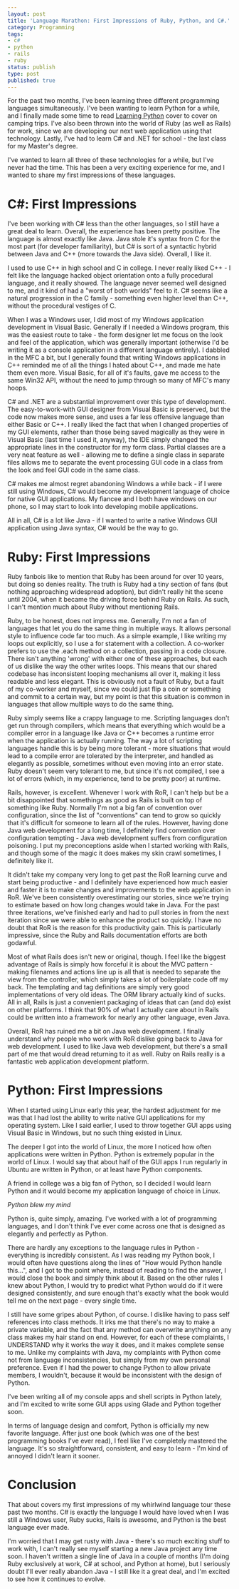 ```yaml
---
layout: post
title: 'Language Marathon: First Impressions of Ruby, Python, and C#.'
category: Programming
tags:
- c#
- python
- rails
- ruby
status: publish
type: post
published: true
---
```

For the past two months, I've been learning three different programming languages simultaneously.  I've been wanting to learn Python for a while, and I finally made some time to read [Learning Python](http://www.amazon.com/Learning-Python-Second-Mark-Lutz/dp/0596002815) cover to cover on camping trips.  I've also been thrown into the world of Ruby (as well as Rails) for work, since we are developing our next web application using that technology.  Lastly, I've had to learn C# and .NET for school - the last class for my Master's degree.  

I've wanted to learn all three of these technologies for a while, but I've never had the time.  This has been a very exciting experience for me, and I wanted to share my first impressions of these languages.

# C#: First Impressions

I've been working with C# less than the other languages, so I still have a great deal to learn.  Overall, the experience has been pretty positive.  The language is almost exactly like Java.  Java stole it's syntax from C for the most part (for developer familiarity), but C# is sort of a syntactic hybrid between Java and C++ (more towards the Java side).  Overall, I like it.  

I used to use C++ in high school and C in college.  I never really liked C++ - I felt like the language hacked object orientation onto a fully procedural language, and it really showed.  The language never seemed well designed to me, and it kind of had a "worst of both worlds" feel to it.  C# seems like a natural progression in the C family - something even higher level than C++, without the procedural vestiges of C.

When I was a Windows user, I did most of my Windows application development in Visual Basic.  Generally if I needed a Windows program, this was the easiest route to take - the form designer let me focus on the look and feel of the application, which was generally important (otherwise I'd be writing it as a console application in a different language entirely).  I dabbled in the MFC a bit, but I generally found that writing Windows applications in C++ reminded me of all the things I hated about C++, and made me hate them even more.  Visual Basic, for all of it's faults, gave me access to the same Win32 API, without the need to jump through so many of MFC's many hoops.  

C# and .NET are a substantial improvement over this type of development.  The easy-to-work-with GUI designer from Visual Basic is preserved, but the code now makes more sense, and uses a far less offensive language than either Basic or C++.  I really liked the fact that when I changed properties of my GUI elements, rather than those being saved magically as they were in Visual Basic (last time I used it, anyway), the IDE simply changed the appropriate lines in the constructor for my form class.  Partial classes are a very neat feature as well - allowing me to define a single class in separate files allows me to separate the event processing GUI code in a class from the look and feel GUI code in the same class.

C# makes me almost regret abandoning Windows a while back - if I were still using Windows, C# would become my development language of choice for native GUI applications.   My fiancee and I both have windows on our phone, so I may start to look into developing mobile applications.

All in all, C# is a lot like Java - if I wanted to write a native Windows GUI application using Java syntax, C# would be the way to go.

# Ruby: First Impressions

Ruby fanbois like to mention that Ruby has been around for over 10 years, but doing so denies reality.  The truth is Ruby had a tiny section of fans (but nothing approaching widespread adoption), but didn't really hit the scene until 2004, when it became the driving force behind Ruby on Rails.  As such, I can't mention much about Ruby without mentioning Rails.

Ruby, to be honest, does not impress me.  Generally, I'm not a fan of languages that let you do the same thing in multiple ways.  It allows personal style to influence code far too much.  As a simple example, I like writing my loops out explicitly, so I use a for statement with a collection.  A co-worker prefers to use the .each method on a collection, passing in a code closure.  There isn't anything 'wrong' with either one of these approaches, but each of us dislike the way the other writes loops.  This means that our shared codebase has inconsistent looping mechanisms all over it, making it less readable and less elegant.  This is obviously not a fault of Ruby, but a fault of my co-worker and myself, since we could just flip a coin or something and commit to a certain way, but my point is that this situation is common in languages that allow multiple ways to do the same thing.

Ruby simply seems like a crappy language to me.  Scripting languages don't get run through compilers, which means that everything which would be a compiler error in a language like Java or C++ becomes a runtime error when the application is actually running.  The way a lot of scripting languages handle this is by being more tolerant - more situations that would lead to a compile error are tolerated by the interpreter, and handled as elegantly as possible, sometimes without even moving into an error state.  Ruby doesn't seem very tolerant to me, but since it's not compiled, I see a lot of errors (which, in my experience, tend to be pretty poor) at runtime.

Rails, however, is excellent.  Whenever I work with RoR, I can't help but be a bit disappointed that somethings as good as Rails is built on top of something like Ruby.  Normally I'm not a big fan of convention over configuration, since the list of "conventions" can tend to grow so quickly that it's difficult for someone to learn all of the rules.  However, having done Java web development for a long time, I definitely find convention over configuration tempting - Java web development suffers from configuration poisoning.  I put my preconceptions aside when I started working with Rails, and though some of the magic it does makes my skin crawl sometimes, I definitely like it.

It didn't take my company very long to get past the RoR learning curve and start being productive - and I definitely have experienced how much easier and faster it is to make changes and improvements to the web application in RoR.  We've been consistently overestimating our stories, since we're trying to estimate based on how long changes would take in Java.  For the past three iterations, we've finished early and had to pull stories in from the next iteration since we were able to enhance the product so quickly.  I have no doubt that RoR is the reason for this productivity gain.  This is particularly impressive, since the Ruby and Rails documentation efforts are both godawful.

Most of what Rails does isn't new or original, though.  I feel like the biggest advantage of Rails is simply how forceful it is about the MVC pattern - making filenames and actions line up is all that is needed to separate the view from the controller, which simply takes a lot of boilerplate code off my back.  The templating and tag definitions are simply very good implementations of very old ideas.  The ORM library actually kind of sucks.  All in all, Rails is just a convenient packaging of ideas that can (and do) exist on other platforms.  I think that 90% of what I actually care about in Rails could be written into a framework for nearly any other language, even Java.  

Overall, RoR has ruined me a bit on Java web development.  I finally understand why people who work with RoR dislike going back to Java for web development.  I used to like Java web development, but there's a small part of me that would dread returning to it as well.  Ruby on Rails really is a fantastic web application development platform.

# Python: First Impressions

When I started using Linux early this year, the hardest adjustment for me was that I had lost the ability to write native GUI applications for my operating system.  Like I said earlier, I used to throw together GUI apps using Visual Basic in Windows, but no such thing existed in Linux.

The deeper I got into the world of Linux, the more I noticed how often applications were written in Python.  Python is extremely popular in the world of Linux.  I would say that about half of the GUI apps I run regularly in Ubuntu are written in Python, or at least have Python components.  

A friend in college was a big fan of Python, so I decided I would learn Python and it would become my application language of choice in Linux.

_Python blew my mind_

Python is, quite simply, amazing.  I've worked with a lot of programming languages, and I don't think I've ever come across one that is designed as elegantly and perfectly as Python.

There are hardly any exceptions to the language rules in Python - everything is incredibly consistent.  As I was reading my Python book, I would often have questions along the lines of "How would Python handle this...", and I got to the point where, instead of reading to find the answer, I would close the book and simply think about it.  Based on the other rules I knew about Python, I would try to predict what Python would do if it were designed consistently, and sure enough that's exactly what the book would tell me on the next page - every single time.  

I still have some gripes about Python, of course. I dislike having to pass self references into class methods.  It irks me that there's no way to make a private variable, and the fact that any method can overwrite anything on any class makes my hair stand on end.  However, for each of these complaints, I UNDERSTAND why it works the way it does, and it makes complete sense to me.  Unlike my complaints with Java, my complaints with Python come not from language inconsistencies, but simply from my own personal preference.  Even if I had the power to change Python to allow private members, I wouldn't, because it would be inconsistent with the design of Python.

I've been writing all of my console apps and shell scripts in Python lately, and I'm excited to write some GUI apps using Glade and Python together soon.

In terms of language design and comfort, Python is officially my new favorite language.  After just one book (which was one of the best programming books I've ever read), I feel like I've completely mastered the language.  It's so straightforward, consistent, and easy to learn - I'm kind of annoyed I didn't learn it sooner.

# Conclusion

That about covers my first impressions of my whirlwind language tour these past two months.  C# is exactly the language I would have loved when I was still a Windows user, Ruby sucks, Rails is awesome, and Python is the best language ever made.

I'm worried that I may get rusty with Java - there's so much exciting stuff to work with, I can't really see myself starting a new Java project any time soon.  I haven't written a single line of Java in a couple of months (I'm doing Ruby exclusively at work, C# at school, and Python at home), but I seriously doubt I'll ever really abandon Java - I still like it a great deal, and I'm excited to see how it continues to evolve.

